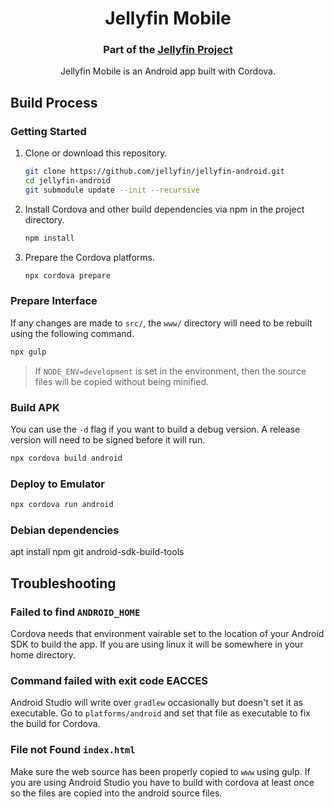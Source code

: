 <h1 align="center">Jellyfin Mobile</h1>
<h3 align="center">Part of the <a href="https://jellyfin.media">Jellyfin Project</a></h3>

<p align="center">
Jellyfin Mobile is an Android app built with Cordova.
</p>

## Build Process

### Getting Started

1. Clone or download this repository.
   ```sh
   git clone https://github.com/jellyfin/jellyfin-android.git
   cd jellyfin-android
   git submodule update --init --recursive
   ```
2. Install Cordova and other build dependencies via npm in the project directory.
   ```sh
   npm install
   ```
3. Prepare the Cordova platforms.
   ```sh
   npx cordova prepare
   ```

### Prepare Interface

If any changes are made to `src/`, the `www/` directory will need to be rebuilt using the following command.

```sh
npx gulp
```

> If `NODE_ENV=development` is set in the environment, then the source files will be copied without being minified.

### Build APK

You can use the `-d` flag if you want to build a debug version. A release version will need to be signed before it will run.

```sh
npx cordova build android
```

### Deploy to Emulator

```sh
npx cordova run android
```

### Debian dependencies
apt install npm git android-sdk-build-tools

## Troubleshooting

### Failed to find `ANDROID_HOME`

Cordova needs that environment vairable set to the location of your Android SDK to build the app. If you are using linux it will be somewhere in your home directory.

### Command failed with exit code EACCES

Android Studio will write over `gradlew` occasionally but doesn't set it as executable. Go to `platforms/android` and set that file as executable to fix the build for Cordova.

### File not Found `index.html`

Make sure the web source has been properly copied to `www` using gulp. If you are using Android Studio you have to build with cordova at least once so the files are copied into the android source files.
